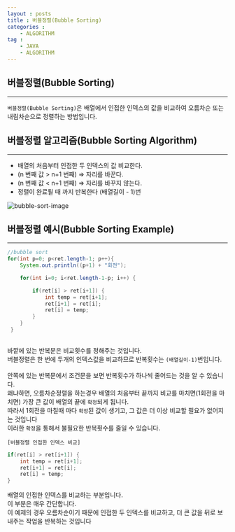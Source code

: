 ```yaml
---
layout : posts
title : 버블정렬(Bubble Sorting)
categories :
    - ALGORITHM
tag : 
    - JAVA
    - ALGORITHM
---
```


## __버블정렬(Bubble Sorting)__
---
`버블정렬(Bubble Sorting)`은 배열에서 인접한 인덱스의 값을 비교하여 오름차순 또는 내림차순으로 정렬하는 방법입니다.<br>

## __버블정렬 알고리즘(Bubble Sorting Algorithm)__
---
- 배열의 처음부터 인접한 두 인덱스의 값 비교한다.
- (n 번째 값 > n+1 번째) => 자리를 바꾼다.
- (n 번째 값 < n+1 번째) => 자리를 바꾸지 않는다.
- 정렬이 완료될 때 까지 반복한다 (배열길이 - 1)번

![bubble-sort-image](https://t1.daumcdn.net/cfile/tistory/216BA54B5356472E1D)


## __버블정렬 예시(Bubble Sorting Example)__
---
```java
//bubble sort
for(int p=0; p<ret.length-1; p++){
	System.out.println((p+1) + "회전");

	for(int i=0; i<ret.length-1-p; i++) {

		if(ret[i] > ret[i+1]) {
			int temp = ret[i+1];
			ret[i+1] = ret[i];
			ret[i] = temp;
		}
    }
 }
     
```
바깥에 있는 반복문은 비교횟수를 정해주는 것입니다.<br>
버블정렬은 한 번에 두개의 인덱스값을 비교하므로 반복횟수는 `(배열길이-1)`번입니다.<br><br>
안쪽에 있는 반복문에서 조건문을 보면 반복횟수가 하나씩 줄어드는 것을 알 수 있습니다.<br>
왜냐하면, 오름차순정렬을 하는경우 배열의 처음부터 끝까지 비교를 마치면(1회전을 마치면) 가장 큰 값이 배열의 끝에 `확정`되게 됩니다.<br>
따라서 1회전을 마칠때 마다 `확정`된 값이 생기고, 그 값은 더 이상 비교할 필요가 없어지는 것입니다<br>
이러한 `확정`을 통해서 불필요한 반복횟수를 줄일 수 있습니다.

`[버블정렬 인접한 인덱스 비교]`
```java
if(ret[i] > ret[i+1]) {
	int temp = ret[i+1];
	ret[i+1] = ret[i];
	ret[i] = temp;
}
```
배열의 인접한 인덱스를 비교하는 부분입니다.<br>
이 부분은 매우 간단합니다.<br>
이 예제의 경우 오름차순이기 때문에 인접한 두 인덱스를 비교하고, 더 큰 값을 뒤로 보내주는 작업을 반복하는 것입니다<br>
